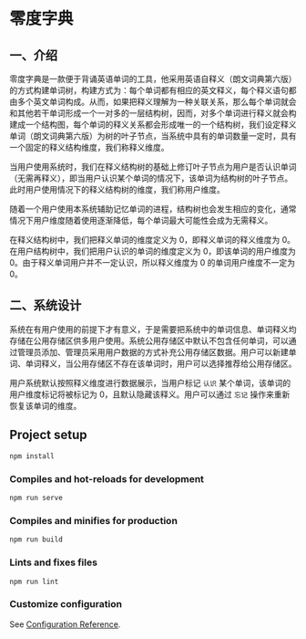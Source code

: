 # 零度字典

## 一、介绍

零度字典是一款便于背诵英语单词的工具，他采用英语自释义（朗文词典第六版）的方式构建单词树，构建方式为：每个单词都有相应的英文释义，每个释义语句都由多个英文单词构成。从而，如果把释义理解为一种关联关系，那么每个单词就会和其他若干单词形成一个一对多的一层结构树，因而，对多个单词进行释义就会构建成一个结构图，每个单词的释义关系都会形成唯一的一个结构树，我们设定释义单词（朗文词典第六版）为树的叶子节点，当系统中具有的单词数量一定时，具有一个固定的释义结构维度，我们称释义维度。

当用户使用系统时，我们在释义结构树的基础上修订叶子节点为用户是否认识单词（无需再释义），即当用户认识某个单词的情况下，该单词为结构树的叶子节点。此时用户使用情况下的释义结构树的维度，我们称用户维度。

随着一个用户使用本系统辅助记忆单词的进程，结构树也会发生相应的变化，通常情况下用户维度随着使用逐渐降低，每个单词最大可能性会成为无需释义。

在释义结构树中，我们把释义单词的维度定义为 0，即释义单词的释义维度为 0。在用户结构树中，我们把用户认识的单词的维度定义为 0，即该单词的用户维度为 0。由于释义单词用户并不一定认识，所以释义维度为 0 的单词用户维度不一定为 0。

## 二、系统设计

系统在有用户使用的前提下才有意义，于是需要把系统中的单词信息、单词释义均存储在公用存储区供多用户使用。系统公用存储区中默认不包含任何单词，可以通过管理员添加、管理员采用用户数据的方式补充公用存储区数据。用户可以新建单词、单词释义，当公用存储区不存在该单词时，用户可以选择推荐给公用存储区。

用户系统默认按照释义维度进行数据展示，当用户标记 `认识` 某个单词，该单词的用户维度标记将被标记为 0，且默认隐藏该释义。用户可以通过 `忘记` 操作来重新恢复该单词的维度。

## Project setup

```base
npm install
```

### Compiles and hot-reloads for development

```base
npm run serve
```

### Compiles and minifies for production

```base
npm run build
```

### Lints and fixes files

```base
npm run lint
```

### Customize configuration

See [Configuration Reference](https://cli.vuejs.org/config/).
